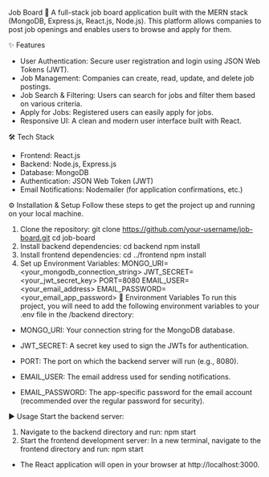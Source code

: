Job Board 🚀
A full-stack job board application built with the MERN stack (MongoDB, Express.js, React.js, Node.js). This platform allows companies to post job openings and enables users to browse and apply for them.

✨ Features
 - User Authentication: Secure user registration and login using JSON Web Tokens (JWT).
 - Job Management: Companies can create, read, update, and delete job postings.
 - Job Search & Filtering: Users can search for jobs and filter them based on various criteria.
 - Apply for Jobs: Registered users can easily apply for jobs.
 - Responsive UI: A clean and modern user interface built with React.

🛠️ Tech Stack
 - Frontend: React.js
 - Backend: Node.js, Express.js
 - Database: MongoDB
 - Authentication: JSON Web Token (JWT)
 - Email Notifications: Nodemailer (for application confirmations, etc.)

⚙️ Installation & Setup
Follow these steps to get the project up and running on your local machine.

1. Clone the repository:
   git clone https://github.com/your-username/job-board.git
   cd job-board
2. Install backend dependencies:
   cd backend
   npm install
3. Install frontend dependencies:
   cd ../frontend
   npm install
4. Set up Environment Variables:
   MONGO_URI=<your_mongodb_connection_string>
   JWT_SECRET=<your_jwt_secret_key>
   PORT=8080
   EMAIL_USER=<your_email_address>
   EMAIL_PASSWORD=<your_email_app_password>
🔑 Environment Variables
To run this project, you will need to add the following environment variables to your .env file in the /backend directory:
- MONGO_URI: Your connection string for the MongoDB database.

- JWT_SECRET: A secret key used to sign the JWTs for authentication.

- PORT: The port on which the backend server will run (e.g., 8080).

- EMAIL_USER: The email address used for sending notifications.

- EMAIL_PASSWORD: The app-specific password for the email account (recommended over the regular password for security).

▶️ Usage
Start the backend server:
1. Navigate to the backend directory and run:
   npm start
2. Start the frontend development server:
In a new terminal, navigate to the frontend directory and run:
  npm start
  - The React application will open in your browser at http://localhost:3000.
  
